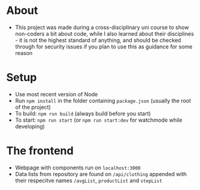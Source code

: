 # About
* This project was made during a cross-disciplinary uni course to show non-coders a bit about code, while I also learned about their disciplines - it is not the highest standard of anything, and should be checked through for security issues if you plan to use this as guidance for some reason

# Setup
* Use most recent version of Node
* Run `npm install` in the folder containing `package.json` (usually the root of the project)
* To build: `npm run build` (always build before you start)
* To start: `npm run start` (or `npm run start:dev` for watchmode while developing)

# The frontend
* Webpage with components run on `localhost:3000`
* Data lists from repository are found on `/api/clothing` appended with their respecitve names `/avgList`, `productList` and `stepList`
